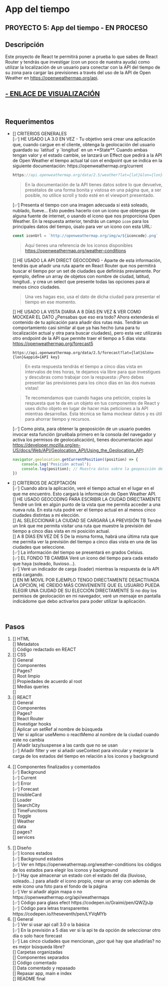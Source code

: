 # App del tiempo

## PROYECTO 5: App del tiempo - EN PROCESO
## Descripción
Este proyecto de React te permitirá poner a prueba lo que sabes de React Router y tendrás que investigar (con un poco de nuestra ayuda) como utilizar la localización de un usuario para conectar con la API del tiempo de su zona para cargar las previsiones a través del uso de la API de Open Weather en https://openweathermap.org/api.
## <a href="">- ENLACE DE VISUALIZACIÓN </a>

<br>

## Requerimentos
<ul>
<li> [] CRITERIOS GENERALES</li>
[✅] HE USADO LA 3.0 EN VEZ - Tu objetivo será crear una aplicación que, cuando cargue en el cliente, obtenga la geolocación del usuario guardado su `latitud` y `longitud` en un **State**. Cuando ambas tengan valor y el estado cambie, se lanzará un Effect que pedirá a la API de Open Weather el tiempo actual tal con el endpoint que se indica en la siguiente documentación: https://openweathermap.org/current

```jsx
https://api.openweathermap.org/data/2.5/weather?lat={lat}&lon={lon}&appid={API key}
```

> En la documentación de la API tienes datos sobre lo que devuelve, presétalos de una forma bonita y vistosa en una página que, a ser posible, no utilice scroll y todo esté en el viewport presentado.

[✅] Presenta el tiempo con una imagen adecuada si está soleado, nublado, llueve… Esto puedes hacerlo con un icono que obtengas de alguna fuente de internet, o usando el icono que nos proporciona Open Weather. En la respuesta anterior, tendrás un campo `icon` para los principales datos del tiempo, úsalo para ver un icono con esta URL:

```jsx
const iconUrl = `http://openweathermap.org/img/w/${iconcode}.png`
```

> Aquí tienes una referencia de los iconos disponibles https://openweathermap.org/weather-conditions <br>

[] HE USADO LA API DIRECT GEOCODING - Aparte de esta información, tendrás que añadir una ruta aparte en React Router que nos permitirá buscar el tiempo por un set de ciudades que definirás previamente. Por ejemplo, define un array de objetos con nombre de ciudad, latitud, longitud.. y crea un select que presente todas las opciones para al menos cinco ciudades.

> Una ves hagas eso, usa el dato de dicha ciudad para presentar el tiempo en ese momento. <br>

[] HE USADO LA VISTA DIARIA A 8 DÍAS EN VEZ & VER COMO MOCKEAR EL DATO ¿Pensabas que eso era todo? Ahora extenderás el contenido de tu aplicación para añadir dos rutas más. Tendrán un comportamiento casi similar al que ya has hecho (una para tu localización actual y otra para buscar ciudades), pero esta vez utilizarás otro endpoint de la API que permite traer el tiempo a 5 días vista: https://openweathermap.org/forecast5

```
https://api.openweathermap.org/data/2.5/forecast?lat={lat}&lon={lon}&appid={API key}
```

> En esta respuesta tendrás el tiempo a cinco días vista en intervalos de tres horas, te dejamos via libre para que investigues y descubras como trabajar con la respuesta💡¡Pero debes presentar las previsiones para los cinco días en las dos nuevas vistas!

> Te recomendamos que cuando hagas una petición, copies la respuesta que te da en un objeto en tus componentes de React y uses dicho objeto en lugar de hacer más peticiones a la API mientras desarrollas. Esta técnica se llama mockear datos y es útil para ahorrar tiempo y recursos.

[✅] Como pista, para obtener la geoposición de un usuario puedes invocar esta función (pruébala primero en la consola del navegador y activa los permisos de geolocalicación), tienes documentación aquí https://developer.mozilla.org/en-US/docs/Web/API/Geolocation_API/Using_the_Geolocation_API:

```jsx
navigator.geolocation.getCurrentPosition((position) => {
    console.log('Posición actual');
    console.log(position); // Muestra datos sobre la geoposición del usuario
})
```


<li> [] CRITERIOS DE ACEPTACIÓN </li>
[✅]  Cuando abra la aplicación, veré el tiempo actual en el lugar en el que me encuentro. Esto cargará la información de Open Weather API. <br>
[] HE USADO GEOCODING PARA ESCRIBIR LA CIUDAD DIRECTAMENTE Tendré un link en algún punto de la vista que me permita acceder a una nueva ruta. En esta ruta podré ver el tiempo actual en al menos cinco ciudades distintas a mi elección. <br>
[] AL SELECCIONAR LA CIUDAD SE CARGARÁ LA PREVISIÓN TB Tendré un link que me permita visitar una ruta que muestre la previsión del tiempo a cinco días vista en mi posición actual. <br>
[] A 8 DÍAS EN VEZ DE 5 De la misma forma, habrá una última ruta que me permita ver la previsión del tiempo a cinco días vista en una de las ciudades que seleccione. <br>
[✅] La información del tiempo se presentará en grados Celsius. <br>
[✅] EL FONDO TB CAMBIA Veré un icono del tiempo para cada estado que haya (soleado, lluvioso…). <br>
[✅] Veré un indicador de carga (loader) mientras la respuesta de la API está cargando. <br>
[] EN MI MOVIL POR EJEMPLO TENGO DIRECTAMENTE DESACTIVADA LA OPCIÓN, HE CREIDO MÁS CONVENIENTE QUE EL USUARIO PUEDA ELEGIR UNA CIUDAD DE SU ELECCIÓN DIRECTAMENTE Si no doy los permisos de geolocación en mi navegador, veré un mensaje en pantalla indicádome que debo activarlos para poder utilizar la aplicación. <br>

</ul>
<br>

## Pasos
<ol>
<li> [] HTML </li>
[] Metadatos <br>
[] Código redactado en REACT <br>

<li> [] CSS </li>
[] General <br>
[] Componentes <br>
[] Pages? <br>
[] Root limpio <br>
[] Propiedades de acuerdo al root <br>
[] Medias queries <br>
[] <br>

<li> [] REACT </li>
[] General <br>
[] Componentes <br>
[] Pages? <br>
[] React Router <br>
[] Investigar hooks <br>
[] Aplicar un setRef al nombre de búsqueda <br>
[] Ver si aplicar useMemo o reactMemo al nombre de la ciudad cuando este no cambia <br>
[] Añadir lazy/suspense a las cards que no se usan <br>
[✅] Añadir filter y ver si añadir useContext para vincular y mejorar la carga de los estados del tiempo en relación a los iconos y background<br>
<br>

<li> [] Componentes finalizados y comentados </li>
[✅] Background <br>
[✅] Current <br>
[✅] Error <br>
[✅] Forecast <br>
[] InisibleCard <br>
[] Loader <br>
[] SearchCity <br>
[] TimeFunctions <br>
[] Toggle <br>
[] Weather <br>
[] data <br>
[] pages? <br>
[] services <br>
<br>

<li> [] Diseño </li>
[✅] Iconos estados <br>
[✅] Background estados <br>
[✅] Ver en https://openweathermap.org/weather-conditions los códigos de los estados para elegir los iconos y background <br>
[✅] Hay que almacenar un estado con el estado del día (lluvioso, soleado…) para añadir el icono propio, crear un array con además de este icono una foto para el fondo de la página <br>
[✅] Ver si añadir algún mapa o no https://openweathermap.org/api/weathermaps <br>
[✅] Código para glass efect https://codepen.io/Graimi/pen/QWZjrJp <br>
[✅] Código para letras transparentes https://codepen.io/theseventh/pen/LYVqMYb <br>

<li> [] General </li>
[✅] Ver si usar api call 3.0 o la básica <br>
[✅] En la previsión a 5 días ver si la api te da opción de seleccionar otro día o solo hace forecast <br>
[✅] Las cinco ciudades que mencionan, ¿por qué hay que añadirlas? no es mejor búsqueda libre? <br>
[] Carpetas organizadas <br>
[] Componentes separados <br>
[] Código comentado <br>
[] Data comentado y repasado <br>
[] Repasar app, main e index <br>
[] README final <br>
</ol>